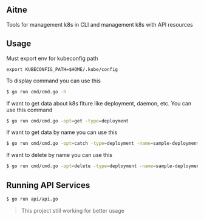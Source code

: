 ## Aitne
Tools for management k8s in CLI and management k8s with API resources

## Usage
Must export env for kubeconfig path
```
export KUBECONFIG_PATH=$HOME/.kube/config
```

To display command you can use this
```bash
$ go run cmd/cmd.go -h
```

If want to get data about k8s fiture like deployment, daemon, etc. You can use this command
```bash
$ go run cmd/cmd.go -opt=get -type=deployment
```

If want to get data by name you can use this
```bash
$ go run cmd/cmd.go -opt=catch -type=deployment -name=sample-deployment
```

If want to delete by name you can use this
```bash
$ go run cmd/cmd.go -opt=delete -type=deployment -name=sample-deployment
```

## Running API Services
```bash
$ go run api/api.go
```

> This project still working for better usage
